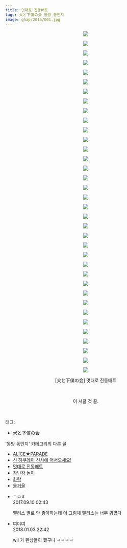 ```yaml
---
title: 멋대로 진동배트
tags: 犬と下僕の会 동방_동인지
image: ghap/2015/001.jpg
---
```

<div class="article">
<p style="text-align: center; clear: none; float: none;"><img src="{{ site.nasurl }}/ghap/2015/001.jpg"/></p>
<p style="text-align: center; clear: none; float: none;"><img src="{{ site.nasurl }}/ghap/2015/002.jpg"/></p>
<p style="text-align: center; clear: none; float: none;"><img src="{{ site.nasurl }}/ghap/2015/003.jpg"/></p>
<p style="text-align: center; clear: none; float: none;"><img src="{{ site.nasurl }}/ghap/2015/004.jpg"/></p>
<p style="text-align: center; clear: none; float: none;"><img src="{{ site.nasurl }}/ghap/2015/005.jpg"/></p>
<p style="text-align: center; clear: none; float: none;"><img src="{{ site.nasurl }}/ghap/2015/006.jpg"/></p>
<p style="text-align: center; clear: none; float: none;"><img src="{{ site.nasurl }}/ghap/2015/007.jpg"/></p>
<p style="text-align: center; clear: none; float: none;"><img src="{{ site.nasurl }}/ghap/2015/008.jpg"/></p>
<p style="text-align: center; clear: none; float: none;"><img src="{{ site.nasurl }}/ghap/2015/009.jpg"/></p>
<p style="text-align: center; clear: none; float: none;"><img src="{{ site.nasurl }}/ghap/2015/010.jpg"/></p>
<p style="text-align: center; clear: none; float: none;"><img src="{{ site.nasurl }}/ghap/2015/011.jpg"/></p>
<p style="text-align: center; clear: none; float: none;"><img src="{{ site.nasurl }}/ghap/2015/012.jpg"/></p>
<p style="text-align: center; clear: none; float: none;"><img src="{{ site.nasurl }}/ghap/2015/013.jpg"/></p>
<p style="text-align: center; clear: none; float: none;"><img src="{{ site.nasurl }}/ghap/2015/014.jpg"/></p>
<p style="text-align: center; clear: none; float: none;"><img src="{{ site.nasurl }}/ghap/2015/015.jpg"/></p>
<p style="text-align: center; clear: none; float: none;"><img src="{{ site.nasurl }}/ghap/2015/016.jpg"/></p>
<p style="text-align: center; clear: none; float: none;"><img src="{{ site.nasurl }}/ghap/2015/017.jpg"/></p>
<p style="text-align: center; clear: none; float: none;"><img src="{{ site.nasurl }}/ghap/2015/018.jpg"/></p>
<p style="text-align: center; clear: none; float: none;"><img src="{{ site.nasurl }}/ghap/2015/019.jpg"/></p>
<p style="text-align: center; clear: none; float: none;"><img src="{{ site.nasurl }}/ghap/2015/020.jpg"/></p>
<p style="text-align: center; clear: none; float: none;"><img src="{{ site.nasurl }}/ghap/2015/021.jpg"/></p>
<p style="text-align: center; clear: none; float: none;"><img src="{{ site.nasurl }}/ghap/2015/022.jpg"/></p>
<p style="text-align: center; clear: none; float: none;"><img src="{{ site.nasurl }}/ghap/2015/023.jpg"/></p>
<p style="text-align: center; clear: none; float: none;"><img src="{{ site.nasurl }}/ghap/2015/024.jpg"/></p>
<p style="text-align: center; clear: none; float: none;"><img src="{{ site.nasurl }}/ghap/2015/025.jpg"/></p>
<p style="text-align: center; clear: none; float: none;"><img src="{{ site.nasurl }}/ghap/2015/026.jpg"/></p>
<p style="text-align: center; clear: none; float: none;"><img src="{{ site.nasurl }}/ghap/2015/027.jpg"/></p>
<p style="text-align: center; clear: none; float: none;"><img src="{{ site.nasurl }}/ghap/2015/028.jpg"/></p>
<p style="text-align: center; clear: none; float: none;"><img src="{{ site.nasurl }}/ghap/2015/029.jpg"/></p>
<p style="text-align: center; clear: none; float: none;"><img src="{{ site.nasurl }}/ghap/2015/030.jpg"/></p>
<p style="text-align: center; clear: none; float: none;"><img src="{{ site.nasurl }}/ghap/2015/031.jpg"/></p>
<p style="text-align: center; clear: none; float: none;"><img src="{{ site.nasurl }}/ghap/2015/032.jpg"/></p>
<p style="text-align: center; clear: none; float: none;"><img src="{{ site.nasurl }}/ghap/2015/033.jpg"/></p>
<p style="text-align: center; clear: none; float: none;"><img src="{{ site.nasurl }}/ghap/2015/034.jpg"/></p>
<p style="text-align: center; clear: none; float: none;"><img src="{{ site.nasurl }}/ghap/2015/035.jpg"/></p>
<p style="text-align: center; clear: none; float: none;"><img src="{{ site.nasurl }}/ghap/2015/036.jpg"/></p>
<p style="text-align: center; clear: none; float: none;">[犬と下僕の会] 멋대로 진동배트</p>
<p style="text-align: center; clear: none; float: none;"><br/></p>
<p style="text-align: center; clear: none; float: none;">이 서클 것 끝.</p>
<p><br/></p>
</div><div class="tagTrail">
<p>태그: </p>
<ul>
<li>犬と下僕の会</li>
</ul>
</div><div class="another">
<p>'동방 동인지' 카테고리의 다른 글</p>
<ul>
<li><a href="/2016-09-06-ghap_2017">ALICE★PARADE</a></li>
<li><a href="/2016-09-06-ghap_2016">신 하쿠레이 신사에 어서오세요!</a></li>
<li><a href="/2016-09-06-ghap_2015">멋대로 진동배트</a></li>
<li><a href="/2016-09-06-ghap_2014">장난감 놀이</a></li>
<li><a href="/2016-09-06-ghap_2013">화락</a></li>
<li><a href="/2016-09-06-ghap_2012">물거울</a></li>
</ul>
</div><div class="cb_module cb_fluid">
<div class="cb_wrt cb_profile">
<div class="comment">
<ul>
<li class="cb_thumb_off" id="comment15079862">
<div class="cb_comment_area">
<div class="cb_info_area">
<div class="cb_section">
<span class="cb_nick_name">ㄱㅁㅎ</span>
</div>
<div class="cb_section">
<span class="cb_date">2017.09.10 02:43 </span>
</div>
</div>
<div class="cb_dsc_comment">
<p class="cb_dsc">
											앨리스 별로 안 좋아하는데 이 그림체 앨리스는 너무 귀엽다
										</p>
</div>
</div></li>
<li class="cb_thumb_off" id="comment15165824">
<div class="cb_comment_area">
<div class="cb_info_area">
<div class="cb_section">
<span class="cb_nick_name">여야여</span>
</div>
<div class="cb_section">
<span class="cb_date">2018.01.03 22:42 </span>
</div>
</div>
<div class="cb_dsc_comment">
<p class="cb_dsc">
											wii 가 환상들이 했구나 ㅋㅋㅋㅋ
										</p>
</div>
</div></li>
</ul>
</div>
</div><!-- commentList close -->
</div>